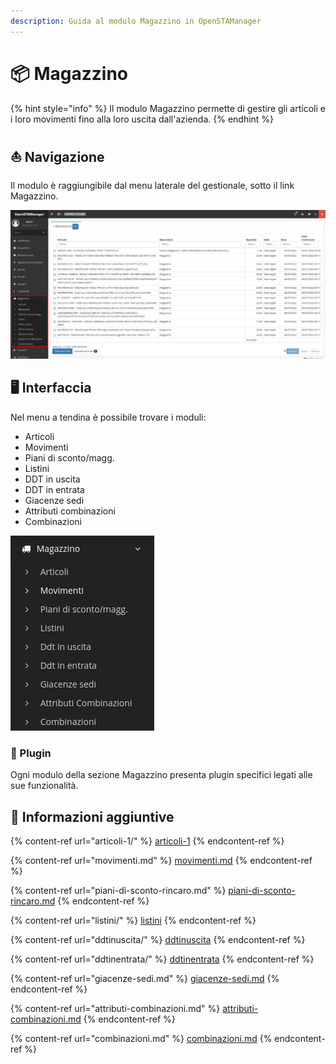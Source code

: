 ```yaml
---
description: Guida al modulo Magazzino in OpenSTAManager
---
```


# 📦 Magazzino

{% hint style="info" %}
Il modulo Magazzino permette di gestire gli articoli e i loro movimenti fino alla loro uscita dall'azienda.
{% endhint %}

## ⛵ Navigazione

Il modulo è raggiungibile dal menu laterale del gestionale, sotto il link Magazzino.

![](<../../.gitbook/assets/image (24) (1).png>)

## 🖥️ Interfaccia

Nel menu a tendina è possibile trovare i moduli:

* Articoli
* Movimenti
* Piani di sconto/magg.
* Listini
* DDT in uscita
* DDT in entrata
* Giacenze sedi
* Attributi combinazioni
* Combinazioni

&#x20;                                                                 <img src="../../.gitbook/assets/image (61).png" alt="" data-size="original">

### 🔧 Plugin <a href="#plugin" id="plugin"></a>

Ogni modulo della sezione Magazzino presenta plugin specifici legati alle sue funzionalità.

## 🔽 Informazioni aggiuntive

{% content-ref url="articoli-1/" %}
[articoli-1](articoli-1/)
{% endcontent-ref %}

{% content-ref url="movimenti.md" %}
[movimenti.md](movimenti.md)
{% endcontent-ref %}

{% content-ref url="piani-di-sconto-rincaro.md" %}
[piani-di-sconto-rincaro.md](piani-di-sconto-rincaro.md)
{% endcontent-ref %}

{% content-ref url="listini/" %}
[listini](listini/)
{% endcontent-ref %}

{% content-ref url="ddtinuscita/" %}
[ddtinuscita](ddtinuscita/)
{% endcontent-ref %}

{% content-ref url="ddtinentrata/" %}
[ddtinentrata](ddtinentrata/)
{% endcontent-ref %}

{% content-ref url="giacenze-sedi.md" %}
[giacenze-sedi.md](giacenze-sedi.md)
{% endcontent-ref %}

{% content-ref url="attributi-combinazioni.md" %}
[attributi-combinazioni.md](attributi-combinazioni.md)
{% endcontent-ref %}

{% content-ref url="combinazioni.md" %}
[combinazioni.md](combinazioni.md)
{% endcontent-ref %}
